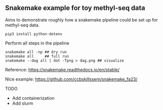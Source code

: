 ## Snakemake example for toy methyl-seq data

Aims to demonstrate roughly how a snakemake pipeline
could be set up for methyl-seq data.

```
pip3 install python-dotenv
```

Perform all steps in the pipeline
```
snakemake all -np ## dry run
snakemake all     ## full run
snakemake --dag all | dot -Tpng > dag.png ## visualize 
```

Reference:
https://snakemake.readthedocs.io/en/stable/

Nice example:
https://github.com/ccbskillssem/snakemake_fa23/

TODO
* Add containerization
* Add slurm
